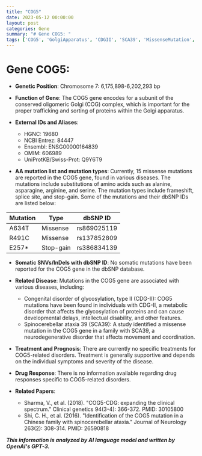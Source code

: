```yaml
---
title: "COG5"
date: 2023-05-12 00:00:00
layout: post
categories: Gene
summary: "# Gene COG5: "
tags: ['COG5', 'GolgiApparatus', 'CDGII', 'SCA39', 'MissenseMutation', 'MetabolicDisorder', 'NeurodegenerativeDisorder', 'SupportiveTreatment']
---
```


# Gene COG5: 

- **Genetic Position**: Chromosome 7: 6,175,898-6,202,293 bp 
- **Function of Gene**: The COG5 gene encodes for a subunit of the conserved oligomeric Golgi (COG) complex, which is important for the proper trafficking and sorting of proteins within the Golgi apparatus. 
- **External IDs and Aliases**: 
    - HGNC: 19680 
    - NCBI Entrez: 84447 
    - Ensembl: ENSG00000164839 
    - OMIM: 606989 
    - UniProtKB/Swiss-Prot: Q9Y6T9 

- **AA mutation list and mutation types**: Currently, 15 missense mutations are reported in the COG5 gene, found in various diseases. The mutations include substitutions of amino acids such as alanine, asparagine, arginine, and serine. The mutation types include frameshift, splice site, and stop-gain. Some of the mutations and their dbSNP IDs are listed below:

|Mutation | Type | dbSNP ID |
|---------|------|----------|
|A634T | Missense | rs869025119 |
|R491C | Missense | rs137852809 |
|E257* | Stop-gain | rs386834139 |

- **Somatic SNVs/InDels with dbSNP ID**: No somatic mutations have been reported for the COG5 gene in the dbSNP database.

- **Related Disease**: Mutations in the COG5 gene are associated with various diseases, including:
    - Congenital disorder of glycosylation, type II (CDG-II): COG5 mutations have been found in individuals with CDG-II, a metabolic disorder that affects the glycosylation of proteins and can cause developmental delays, intellectual disability, and other features.
    - Spinocerebellar ataxia 39 (SCA39): A study identified a missense mutation in the COG5 gene in a family with SCA39, a neurodegenerative disorder that affects movement and coordination.

- **Treatment and Prognosis**: There are currently no specific treatments for COG5-related disorders. Treatment is generally supportive and depends on the individual symptoms and severity of the disease. 

- **Drug Response**: There is no information available regarding drug responses specific to COG5-related disorders.

- **Related Papers**: 

    - Sharma, V., et al. (2018). "COG5-CDG: expanding the clinical spectrum."  Clinical genetics 94(3-4): 366-372. PMID: 30105800
    - Shi, C. H., et al. (2016). "Identification of the COG5 mutation in a Chinese family with spinocerebellar ataxia."  Journal of Neurology 263(2): 308-314. PMID: 26590818

**_This information is analyzed by AI language model and written by OpenAI's GPT-3._**